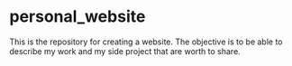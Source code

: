 # personal_website
This is the repository for creating a website. The objective is to be able to describe my work and my side project that are worth to share.
